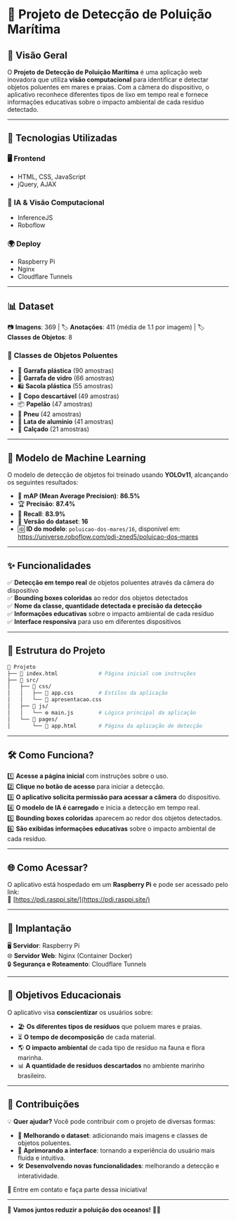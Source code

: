# 🌊 Projeto de Detecção de Poluição Marítima

## 📌 Visão Geral
O **Projeto de Detecção de Poluição Marítima** é uma aplicação web inovadora que utiliza **visão computacional** para identificar e detectar objetos poluentes em mares e praias. Com a câmera do dispositivo, o aplicativo reconhece diferentes tipos de lixo em tempo real e fornece informações educativas sobre o impacto ambiental de cada resíduo detectado.

---

## 🚀 Tecnologias Utilizadas

### 🖥️ **Frontend**
- HTML, CSS, JavaScript
- jQuery, AJAX

### 🧠 **IA & Visão Computacional**
- InferenceJS
- Roboflow

### 🌍 **Deploy**
- Raspberry Pi
- Nginx
- Cloudflare Tunnels

---

## 📊 Dataset
📷 **Imagens**: 369 | 🏷 **Anotações**: 411 (média de 1.1 por imagem) | 🏷 **Classes de Objetos**: 8

### 🔎 **Classes de Objetos Poluentes**
- 🧴 **Garrafa plástica** (90 amostras)
- 🍾 **Garrafa de vidro** (66 amostras)
- 🛍️ **Sacola plástica** (55 amostras)
- 🥤 **Copo descartável** (49 amostras)
- 📦 **Papelão** (47 amostras)
- 🛞 **Pneu** (42 amostras)
- 🥫 **Lata de alumínio** (41 amostras)
- 👟 **Calçado** (21 amostras)

---

## 🤖 Modelo de Machine Learning
O modelo de detecção de objetos foi treinado usando **YOLOv11**, alcançando os seguintes resultados:

- 🎯 **mAP (Mean Average Precision)**: **86.5%**
- 🏆 **Precisão**: **87.4%**
- 🔄 **Recall**: **83.9%**
- 📂 **Versão do dataset**: **16**
- 🆔 **ID do modelo**: `poluicao-dos-mares/16`, disponível em: https://universe.roboflow.com/pdi-zned5/poluicao-dos-mares

---

## ✨ Funcionalidades
✅ **Detecção em tempo real** de objetos poluentes através da câmera do dispositivo  
✅ **Bounding boxes coloridas** ao redor dos objetos detectados  
✅ **Nome da classe, quantidade detectada e precisão da detecção**  
✅ **Informações educativas** sobre o impacto ambiental de cada resíduo  
✅ **Interface responsiva** para uso em diferentes dispositivos  

---

## 📂 Estrutura do Projeto
```bash
📂 Projeto
├── 📄 index.html             # Página inicial com instruções
├── 📂 src/
│   ├── 📂 css/
│   │   ├── 🎨 app.css        # Estilos da aplicação
│   │   └── 🎨 apresentacao.css
│   ├── 📂 js/
│   │   └── ⚙️ main.js        # Lógica principal da aplicação
│   └── 📂 pages/
│       └── 📄 app.html       # Página da aplicação de detecção
```

---

## 🛠️ Como Funciona?
1️⃣ **Acesse a página inicial** com instruções sobre o uso.  
2️⃣ **Clique no botão de acesso** para iniciar a detecção.  
3️⃣ **O aplicativo solicita permissão para acessar a câmera** do dispositivo.  
4️⃣ **O modelo de IA é carregado** e inicia a detecção em tempo real.  
5️⃣ **Bounding boxes coloridas** aparecem ao redor dos objetos detectados.  
6️⃣ **São exibidas informações educativas** sobre o impacto ambiental de cada resíduo.  

---

## 🌐 Como Acessar?
O aplicativo está hospedado em um **Raspberry Pi** e pode ser acessado pelo link:  
🔗 [https://pdi.rasppi.site/](https://pdi.rasppi.site/)  

---

## 🔧 Implantação
🖥️ **Servidor**: Raspberry Pi  
🌐 **Servidor Web**: Nginx (Container Docker)  
🔒 **Segurança e Roteamento**: Cloudflare Tunnels  

---

## 🎯 Objetivos Educacionais
O aplicativo visa **conscientizar** os usuários sobre:
- 🏖 **Os diferentes tipos de resíduos** que poluem mares e praias.
- ⏳ **O tempo de decomposição** de cada material.
- 🌎 **O impacto ambiental** de cada tipo de resíduo na fauna e flora marinha.
- 📊 **A quantidade de resíduos descartados** no ambiente marinho brasileiro.

---

## 🤝 Contribuições
💡 **Quer ajudar?** Você pode contribuir com o projeto de diversas formas:
- 📸 **Melhorando o dataset**: adicionando mais imagens e classes de objetos poluentes.
- 🎨 **Aprimorando a interface**: tornando a experiência do usuário mais fluida e intuitiva.
- 🛠 **Desenvolvendo novas funcionalidades**: melhorando a detecção e interatividade.

📩 Entre em contato e faça parte dessa iniciativa!  

---

🌊 **Vamos juntos reduzir a poluição dos oceanos!** 🌱💙

